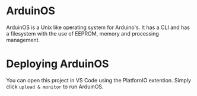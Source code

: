 # ArduinOS

ArduinOS is a Unix like operating system for Arduino's. It has a CLI and has a filesystem with the use of EEPROM, memory and processing management.

# Deploying ArduinOS

You can open this project in VS Code using the PlatfornIO extention. Simply click `upload & monitor` to run ArduinOS.
